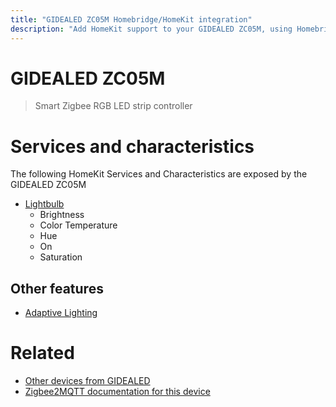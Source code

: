```yaml
---
title: "GIDEALED ZC05M Homebridge/HomeKit integration"
description: "Add HomeKit support to your GIDEALED ZC05M, using Homebridge, Zigbee2MQTT and homebridge-z2m."
---
```

<!---
This file has been GENERATED using src/docgen/docgen.ts
DO NOT EDIT THIS FILE MANUALLY!
-->
# GIDEALED ZC05M
> Smart Zigbee RGB LED strip controller


# Services and characteristics
The following HomeKit Services and Characteristics are exposed by
the GIDEALED ZC05M

* [Lightbulb](../../light.md)
  * Brightness
  * Color Temperature
  * Hue
  * On
  * Saturation

## Other features
* [Adaptive Lighting](../../light.md)

# Related
* [Other devices from GIDEALED](../index.md#gidealed)
* [Zigbee2MQTT documentation for this device](https://www.zigbee2mqtt.io/devices/ZC05M.html)